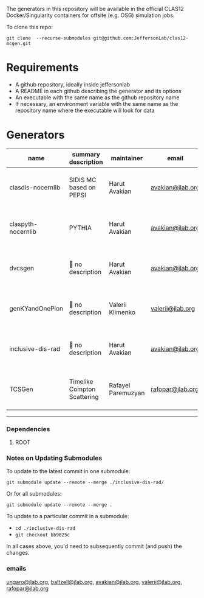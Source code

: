 The generators in this repository will be available in the official CLAS12 Docker/Singularity containers for offsite (e.g. OSG) simulation jobs.

To clone this repo:

`git clone  --recurse-submodules git@github.com:JeffersonLab/clas12-mcgen.git`

# Requirements

- A github repository, ideally inside jeffersonlab
- A README in each github describing the generator and its options
- An executable with the same name as the github repository name
- If necessary, an environment variable with the same name as the repository name where the executable will look for data


# Generators 

name                 | summary description          | maintainer        | email             | requirements met
-------------------- | ---------------------------- | ----------------- | ----------------- | ---------------------
clasdis-nocernlib    |   SIDIS MC based on PEPSI    | Harut Avakian     |  avakian@jlab.org | :red_circle: executable and environment variable name
claspyth-nocernlib   | PYTHIA                       | Harut Avakian     |  avakian@jlab.org | :red_circle: executable and environment variable name
dvcsgen              | :red_circle: no description  | Harut Avakian     |  avakian@jlab.org | :red_circle: executable and environment variable name
genKYandOnePion      |  :red_circle: no description | Valerii Klimenko  |  valerii@jlab.org | :red_circle: executable and environment variable name
inclusive-dis-rad    | :red_circle: no description  | Harut Avakian     |  avakian@jlab.org | :red_circle: executable and environment variable name
TCSGen               | Timelike Compton Scattering  | Rafayel Paremuzyan | rafopar@jlab.org | :red_circle: executable and environment variable name


---

### Dependencies

1. ROOT

### Notes on Updating Submodules

To update to the latest commit in one submodule:

`git submodule update --remote --merge ./inclusive-dis-rad/`

Or for all submodules:

`git submodule update --remote --merge .`

To update to a particular commit in a submodule:

* `cd ./inclusive-dis-rad`
* `git checkout bb9025c`

In all cases above, you'd need to subsequently commit (and push) the changes.




### emails

ungaro@jlab.org, baltzell@jlab.org, avakian@jlab.org, valerii@jlab.org, rafopar@jlab.org



